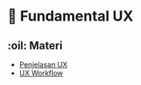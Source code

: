 # 📍 Fundamental UX

## :oil: Materi

* [Penjelasan UX](definisi.md)
* [UX Workflow](ux-workflow.md)

